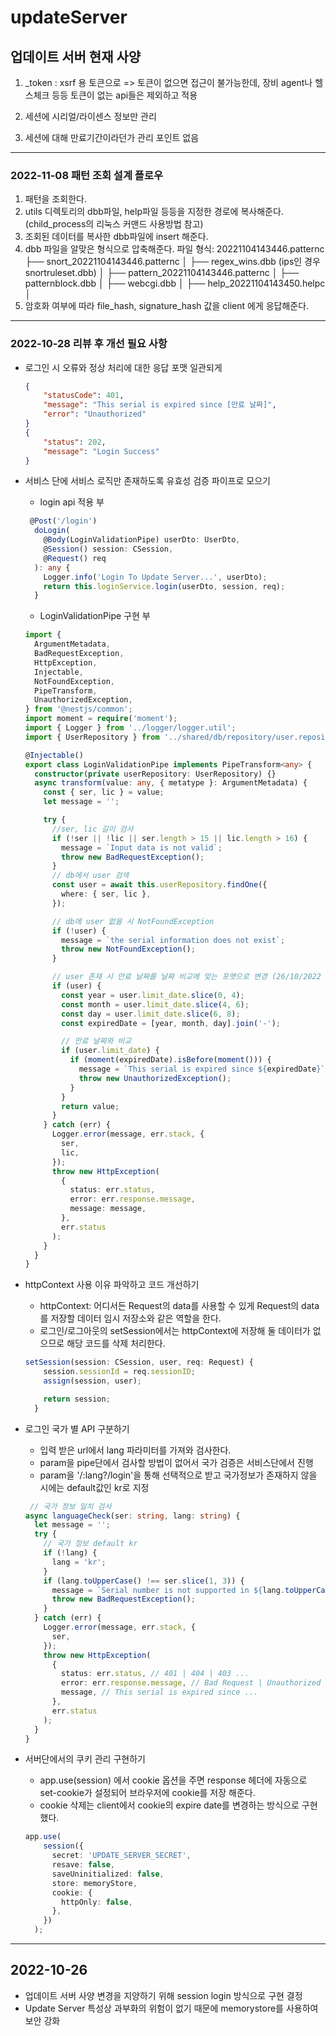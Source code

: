 # updateServer

## 업데이트 서버 현재 사양

1. _token : 
  xsrf 용 토큰으로 => 토큰이 없으면 접근이 불가능한데, 장비 agent나 헬스체크 등등 토큰이 없는 api들은 제외하고 적용

2. 세션에 시리얼/라이센스 정보만 관리
3. 세션에 대해 만료기간이라던가 관리 포인트 없음

--------------------------------------------------------------

### 2022-11-08 패턴 조회 설계 플로우

1. 패턴을 조회한다.
2. utils 디렉토리의 dbb파일, help파일 등등을 지정한 경로에 복사해준다.
(child_process의 리눅스 커맨드 사용방법 참고)
3. 조회된 데이터를 복사한 dbb파일에 insert 해준다.
4. dbb 파일을 알맞은 형식으로 압축해준다.
파일 형식:
  20221104143446.patternc
  ├── snort_20221104143446.patternc
  │   ├── regex_wins.dbb (ips인 경우 snortruleset.dbb)
  │
  ├── pattern_20221104143446.patternc
  │   ├── patternblock.dbb
  │   ├── webcgi.dbb
  │
  ├── help_20221104143450.helpc
  │
5. 암호화 여부에 따라 file_hash, signature_hash 값을 client 에게 응답해준다.

--------------------------------------------------------------

### 2022-10-28 리뷰 후 개선 필요 사항

* 로그인 시 오류와 정상 처리에 대한 응답 포맷 일관되게

  ```json
  {
      "statusCode": 401,
      "message": "This serial is expired since [만료 날짜]",
      "error": "Unauthorized"
  }
  {
      "status": 202,
      "message": "Login Success"
  }
  ```
* 서비스 단에 서비스 로직만 존재하도록 유효성 검증 파이프로 모으기

  * login api 적용 부

  ```typescript
   @Post('/login')
    doLogin(
      @Body(LoginValidationPipe) userDto: UserDto,
      @Session() session: CSession,
      @Request() req
    ): any {
      Logger.info('Login To Update Server...', userDto);
      return this.loginService.login(userDto, session, req);
    }

  ```
  * LoginValidationPipe 구현 부

  ```typescript
  import {
    ArgumentMetadata,
    BadRequestException,
    HttpException,
    Injectable,
    NotFoundException,
    PipeTransform,
    UnauthorizedException,
  } from '@nestjs/common';
  import moment = require('moment');
  import { Logger } from '../logger/logger.util';
  import { UserRepository } from '../shared/db/repository/user.repository';

  @Injectable()
  export class LoginValidationPipe implements PipeTransform<any> {
    constructor(private userRepository: UserRepository) {}
    async transform(value: any, { metatype }: ArgumentMetadata) {
      const { ser, lic } = value;
      let message = '';

      try {
        //ser, lic 길이 검사
        if (!ser || !lic || ser.length > 15 || lic.length > 16) {
          message = `Input data is not valid`;
          throw new BadRequestException();
        }
        // db에서 user 검색
        const user = await this.userRepository.findOne({
          where: { ser, lic },
        });

        // db에 user 없을 시 NotFoundException
        if (!user) {
          message = `the serial information does not exist`;
          throw new NotFoundException();
        }

        // user 존재 시 만료 날짜를 날짜 비교에 맞는 포맷으로 변경 (26/10/2022 => 2022-10-26)
        if (user) {
          const year = user.limit_date.slice(0, 4);
          const month = user.limit_date.slice(4, 6);
          const day = user.limit_date.slice(6, 8);
          const expiredDate = [year, month, day].join('-');

          // 만료 날짜와 비교
          if (user.limit_date) {
            if (moment(expiredDate).isBefore(moment())) {
              message = `This serial is expired since ${expiredDate}`;
              throw new UnauthorizedException();
            }
          }
          return value;
        }
      } catch (err) {
        Logger.error(message, err.stack, {
          ser,
          lic,
        });
        throw new HttpException(
          {
            status: err.status,
            error: err.response.message,
            message: message,
          },
          err.status
        );
      }
    }
  }
  ```

* httpContext 사용 이유 파악하고 코드 개선하기
  * httpContext: 어디서든 Request의 data를 사용할 수 있게 Request의 data를 저장할 데이터 임시 저장소와 같은 역할을 한다.
  * 로그인/로그아웃의 setSession에서는 httpContext에 저장해 둘 데이터가 없으므로 해당 코드를 삭제 처리한다.
  ```typescript
  setSession(session: CSession, user, req: Request) {
      session.sessionId = req.sessionID;
      assign(session, user);

      return session;
    }
  ```
  
* 로그인 국가 별 API 구분하기
  * 입력 받은 url에서 lang 파라미터를 가져와 검사한다.
  * param을 pipe단에서 검사할 방법이 없어서 국가 검증은 서비스단에서 진행
  * param을 '/:lang?/login'을 통해 선택적으로 받고 국가정보가 존재하지 않을 시에는 default값인 kr로 지정

  ```typescript
   // 국가 정보 일치 검사
  async languageCheck(ser: string, lang: string) {
    let message = '';
    try {
      // 국가 정보 default kr
      if (!lang) {
        lang = 'kr';
      }
      if (lang.toUpperCase() !== ser.slice(1, 3)) {
        message = `Serial number is not supported in ${lang.toUpperCase()}.`;
        throw new BadRequestException();
      }
    } catch (err) {
      Logger.error(message, err.stack, {
        ser,
      });
      throw new HttpException(
        {
          status: err.status, // 401 | 404 | 403 ...
          error: err.response.message, // Bad Request | Unauthorized | Not Found ...
          message, // This serial is expired since ...
        },
        err.status
      );
    }
  }
  ```

* 서버단에서의 쿠키 관리 구현하기
  * app.use(session) 에서 cookie 옵션을 주면 response 헤더에 자동으로 set-cookie가 설정되어 브라우저에 cookie를 저장 해준다.
  * cookie 삭제는 client에서 cookie의 expire date를 변경하는 방식으로 구현했다.

  ```typescript
  app.use(
      session({
        secret: 'UPDATE_SERVER_SECRET',
        resave: false,
        saveUninitialized: false,
        store: memoryStore,
        cookie: {
          httpOnly: false,
        },
      })
    );
  ```
  

----------------------------------------------------------

## 2022-10-26
* 업데이트 서버 사양 변경을 지양하기 위해 session login 방식으로 구현 결정
* Update Server 특성상 과부화의 위험이 없기 때문에 memorystore를 사용하여 보안 강화
